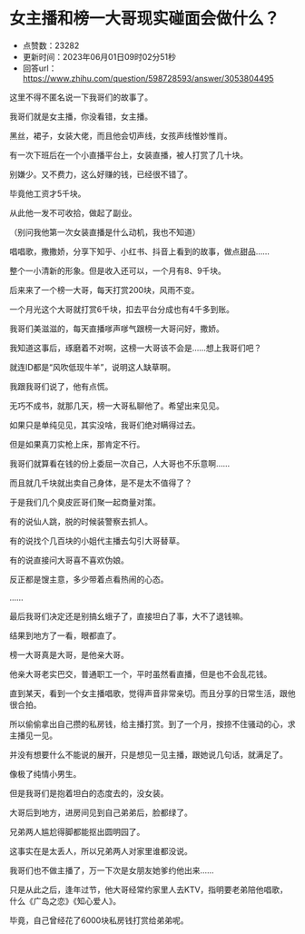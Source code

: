 # 女主播和榜一大哥现实碰面会做什么？
- 点赞数：23282
- 更新时间：2023年06月01日09时02分51秒
- 回答url：https://www.zhihu.com/question/598728593/answer/3053804495
<body>
 <p data-pid="eORhhFeJ">这里不得不匿名说一下我哥们的故事了。</p>
 <p data-pid="GluXbln3">我哥们就是女主播，你没看错，女主播。</p>
 <p data-pid="PThYJYrn">黑丝，裙子，女装大佬，而且他会切声线，女孩声线惟妙惟肖。</p>
 <p data-pid="Om5ru8Xw">有一次下班后在一个小直播平台上，女装直播，被人打赏了几十块。</p>
 <p data-pid="hKl4zk-1">别嫌少。又不费力，这么好赚的钱，已经很不错了。</p>
 <p data-pid="CO5XY_RX">毕竟他工资才5千块。</p>
 <p data-pid="OVZLUmLt">从此他一发不可收拾，做起了副业。</p>
 <p data-pid="8l4BBFG_">（别问我他第一次女装直播是什么动机，我也不知道）</p>
 <p data-pid="aSdgn7GN">唱唱歌，撒撒娇，分享下知乎、小红书、抖音上看到的故事，做点甜品……</p>
 <p data-pid="thpd1BSj">整个一小清新的形象。但是收入还可以，一个月有8、9千块。</p>
 <p data-pid="1_TuK5V_">后来来了一个榜一大哥，每天打赏200块，风雨不变。</p>
 <p data-pid="3ec5sqvw">一个月光这个大哥就打赏6千块，扣去平台分成也有4千多到账。</p>
 <p data-pid="h-r8MTpm">我哥们美滋滋的，每天直播嗲声嗲气跟榜一大哥问好，撒娇。</p>
 <p data-pid="XJ1FBJC6">我知道这事后，琢磨着不对啊，这榜一大哥该不会是……想上我哥们吧？</p>
 <p data-pid="KvagOy3m">就连ID都是“风吹低现牛羊”，说明这人缺草啊。</p>
 <p data-pid="j8XwZYAP">我跟我哥们说了，他有点慌。</p>
 <p data-pid="bv-MB-sc">无巧不成书，就那几天，榜一大哥私聊他了。希望出来见见。</p>
 <p data-pid="1tMEon61">如果只是单纯见见，其实没啥，我哥们绝对瞒得过去。</p>
 <p data-pid="pZxaQr1Z">但是如果真刀实枪上床，那肯定不行。</p>
 <p data-pid="utJulcIG">我哥们就算看在钱的份上委屈一次自己，人大哥也不乐意啊……</p>
 <p data-pid="HtRL5Ck6">而且就几千块就出卖自己身体，是不是太不值得了？</p>
 <p data-pid="9Ah9tGQR">于是我们几个臭皮匠哥们聚一起商量对策。</p>
 <p data-pid="gpq4-iJI">有的说仙人跳，脱的时候装警察去抓人。</p>
 <p data-pid="IBWCDAAq">有的说找个几百块的小姐代主播去勾引大哥替草。</p>
 <p data-pid="WSr0iUiN">有的说直接问大哥喜不喜欢伪娘。</p>
 <p data-pid="w8r0953V">反正都是馊主意，多少带着点看热闹的心态。</p>
 <p data-pid="JH0XMlfy">……</p>
 <p data-pid="I4sFtGDI">最后我哥们决定还是别搞幺蛾子了，直接坦白了事，大不了退钱嘛。</p>
 <p data-pid="5Z0tzN4j">结果到地方了一看，眼都直了。</p>
 <p data-pid="fEv2sm-R">榜一大哥真是大哥，是他亲大哥。</p>
 <p data-pid="jkVtJ82D">他亲大哥老实巴交，普通职工一个，平时虽然看直播，但是也不会乱花钱。</p>
 <p data-pid="DbfbuCkT">直到某天，看到一个女主播唱歌，觉得声音非常亲切。而且分享的日常生活，跟他很合拍。</p>
 <p data-pid="RWgfTxSX">所以偷偷拿出自己攒的私房钱，给主播打赏。到了一个月，按捺不住骚动的心，求主播见一见。</p>
 <p data-pid="sBsrDzou">并没有想要什么不能说的展开，只是想见一见主播，跟她说几句话，就满足了。</p>
 <p data-pid="fd3srcWs">像极了纯情小男生。</p>
 <p data-pid="QooRDadx">但是我哥们是抱着坦白的态度去的，没女装。</p>
 <p data-pid="SbPlyqXv">大哥后到地方，进房间见到自己弟弟后，脸都绿了。</p>
 <p data-pid="YVnmF9ND">兄弟两人尴尬得脚都能抠出圆明园了。</p>
 <p data-pid="I8ut1tgw">这事实在是太丢人，所以兄弟两人对家里谁都没说。</p>
 <p data-pid="2plBAi1X">我哥们也不做主播了，万一下次是女朋友她爹约他出来……</p>
 <p data-pid="gG6sahMy">只是从此之后，逢年过节，他大哥经常约家里人去KTV，指明要老弟陪他唱歌，什么《广岛之恋》《知心爱人》。</p>
 <p data-pid="kvfz2C-N">毕竟，自己曾经花了6000块私房钱打赏给弟弟呢。</p>
</body>